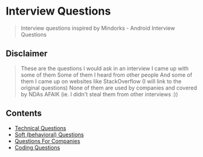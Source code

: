 # Interview Questions
> Interview questions inspired by Mindorks - Android Interview Questions

## Disclaimer
> These are the questions I would ask in an interview
> I came up with some of them
> Some of them I heard from other people
> And some of them I came up on websites like StackOverflow (I will link to the original questions)
> None of them are used by companies and covered by NDAs AFAIK (ie. I didn't steal them from other interviews :))

## Contents
 * [Technical Questions](technical.md)
 * [Soft (behavioral) Questions](soft.md)
 * [Questions For Companies](reverse.md)
 * [Coding Questions](codegallery.md)